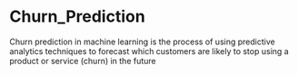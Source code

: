 # Churn_Prediction
Churn prediction in machine learning is the process of using predictive analytics techniques to forecast which customers are likely to stop using a product or service (churn) in the future
